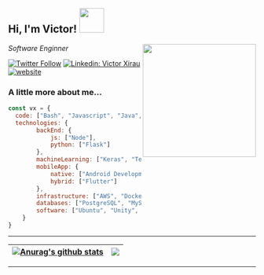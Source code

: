 <h2> Hi, I'm Victor! <img src="https://media.giphy.com/media/lNEm6IEnVqGnYLXJMt/giphy.gif" width="50"></h2>
<img align='right' src="https://media.giphy.com/media/5eLDrEaRGHegx2FeF2/giphy.gif" width="230">
<p><em>Software Enginner</em></p>

[![Twitter Follow](https://img.shields.io/twitter/follow/VXGamez?label=Follow)](https://twitter.com/VXGamez)
[![Linkedin: Victor Xirau](https://img.shields.io/badge/-victorxirau-blue?style=flat-square&logo=Linkedin&logoColor=white&link=https://www.linkedin.com/in/victor-xirau/)](https://www.linkedin.com/in/victor-xirau/)
[![website](https://img.shields.io/badge/Website-46a2f1.svg?&style=flat-square&logo=Google-Chrome&logoColor=white&link=http://victorxirau.tech/)](http://victorxirau.tech/)


### A little more about me...  

```javascript
const vx = {
  code: ["Bash", "Javascript", "Java", "Python", "Dart", "C", "C++", "C#", "Swift"],
  technologies: {
        backEnd: {
            js: ["Node"],
            python: ["Flask"]
        },
        machineLearning: ["Keras", "TensorFlow", "PyTorch", "Numpy"],
        mobileApp: {
            native: ["Android Development", "IOS Development"],
            hybrid: ["Flutter"]
        },
        infrastructure: ["AWS", "Docker🐳", "Firebase", "Google Cloud"],
        databases: ["PostgreSQL", "MySQL", "Neo4J"],
        software: ["Ubuntu", "Unity", "MatLab"]
    }
}
```

---


| <a href="https://github.com/VXGamez/github-readme-stats"><img align="center" src="https://github-readme-stats.vercel.app/api?username=VXGamez&show_icons=true&title_color=fff&icon_color=79ff97&text_color=9f9f9f&bg_color=151515&include_all_commits=true&theme=buefy&hide_border=true" alt="Anurag's github stats" /></a> | <a href="https://github.com/VXGamez/github-readme-stats"><img align="center" src="https://github-readme-stats.vercel.app/api/top-langs/?username=VXGamez&show_icons=true&title_color=fff&icon_color=79ff97&text_color=9f9f9f&bg_color=151515&layout=compact&hide_border=true)](https://github.com/VXGamez/github-readme-stats" /></a> |
| ------------- | ------------- |

---


